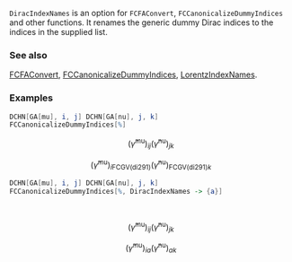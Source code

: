 `DiracIndexNames` is an option for `FCFAConvert`, `FCCanonicalizeDummyIndices` and other functions. It renames the generic dummy Dirac indices to the indices in the supplied list.

### See also

[FCFAConvert](FCFAConvert), [FCCanonicalizeDummyIndices](FCCanonicalizeDummyIndices), [LorentzIndexNames](LorentzIndexNames).

### Examples

```mathematica
DCHN[GA[mu], i, j] DCHN[GA[nu], j, k]
FCCanonicalizeDummyIndices[%]
```

$$\left(\bar{\gamma }^{\text{mu}}\right){}_{ij} \left(\bar{\gamma }^{\text{nu}}\right){}_{jk}$$

$$\left(\bar{\gamma }^{\text{mu}}\right){}_{i\text{FCGV}(\text{di291})} \left(\bar{\gamma }^{\text{nu}}\right){}_{\text{FCGV}(\text{di291})k}$$

```mathematica
DCHN[GA[mu], i, j] DCHN[GA[nu], j, k]
FCCanonicalizeDummyIndices[%, DiracIndexNames -> {a}] 
  
 

```

$$\left(\bar{\gamma }^{\text{mu}}\right){}_{ij} \left(\bar{\gamma }^{\text{nu}}\right){}_{jk}$$

$$\left(\bar{\gamma }^{\text{mu}}\right){}_{ia} \left(\bar{\gamma }^{\text{nu}}\right){}_{ak}$$